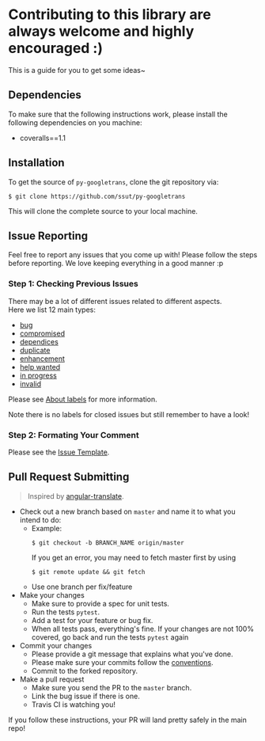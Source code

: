 # Contributing to this library are always welcome and highly encouraged :)

This is a guide for you to get some ideas~

## Dependencies

To make sure that the following instructions work, please install the following dependencies
on you machine:

- coveralls==1.1

## Installation

To get the source of `py-googletrans`, clone the git repository via:

````
$ git clone https://github.com/ssut/py-googletrans
````
This will clone the complete source to your local machine.

## Issue Reporting

Feel free to report any issues that you come up with!
Please follow the steps before reporting. We love keeping everything in a good manner :p

### Step 1: Checking Previous Issues

There may be a lot of different issues related to different aspects.  
Here we list 12 main types:  

* [bug](https://github.com/ssut/py-googletrans/labels/bug)
* [compromised](https://github.com/ssut/py-googletrans/labels/compromised)
* [dependices](https://github.com/ssut/py-googletrans/labels/dependices)
* [duplicate](https://github.com/ssut/py-googletrans/labels/duplicate)
* [enhancement](https://github.com/ssut/py-googletrans/labels/enhancement)
* [help wanted](https://github.com/ssut/py-googletrans/labels/help%20wanted)
* [in progress](https://github.com/ssut/py-googletrans/labels/help%20wanted)
* [invalid](https://github.com/ssut/py-googletrans/labels/invalid)  

Please see [About labels](https://docs.github.com/en/github/managing-your-work-on-github/about-labels) for more information.  

Note there is no labels for closed issues but still remember to have a look!  

### Step 2: Formating Your Comment

Please see the [Issue Template](ISSUE_TEMPLATE.md).

## Pull Request Submitting

> Inspired by [angular-translate](https://github.com/angular-translate/angular-translate/blob/master/CONTRIBUTING.md).  
- Check out a new branch based on <code>master</code> and name it to what you intend to do:
  - Example:
    ````
    $ git checkout -b BRANCH_NAME origin/master
    ````
    If you get an error, you may need to fetch master first by using
    ````
    $ git remote update && git fetch
    ````
  - Use one branch per fix/feature
- Make your changes
  - Make sure to provide a spec for unit tests.
  - Run the tests ``pytest``.
  - Add a test for your feature or bug fix.
  - When all tests pass, everything's fine. If your changes are not 100% covered, go back and 
    run the tests ``pytest`` again
- Commit your changes
  - Please provide a git message that explains what you've done.
  - Please make sure your commits follow the [conventions](https://www.conventionalcommits.org/en/v1.0.0/).
  - Commit to the forked repository.
- Make a pull request
  - Make sure you send the PR to the <code>master</code> branch.
  - Link the bug issue if there is one.
  - Travis CI is watching you!

If you follow these instructions, your PR will land pretty safely in the main repo!  
  
